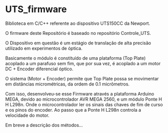 # UTS_firmware
Biblioteca em C/C++ referente ao dispositivo UTS150CC da Newport. 

O firmware deste Repositório é baseado no repositório Controle_UTS. 

O Dispositivo em questão é um estágio de translação de alta precisão utilizado em experimentos de óptica. 

Basicamente o módulo é constituído de uma plataforma (Top Plate) acoplado a um parafuso sem fim, que por sua vez, é acoplado a um motor DC + Encoder diferencial óptico.

O sistema (Motor + Encoder) permite que Top Plate possa se movimentar em distâncias micrométricas, da ordem de 0.1 micrômetros. 

Com isso, desenvolveu-se esse Firmware através a plataforma Arduino MEGA, devido ao microcontrolador AVR MEGA 2560, e um módulo Ponte H H L298n. Onde o microcontrolador 
ler os sinais das chaves de fim de curso e os pinos do encoder. Ao passo que a Ponte H L298n controla a velocidade do motor. 

Em breve a descrição dos métodos...
